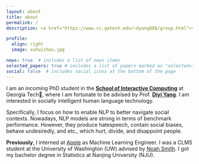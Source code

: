 ```yaml
---
layout: about
title: about
permalink: /
description: <a href="https://www.cc.gatech.edu/~dyang888/group.html"><strong>Incoming CS PhD &#183; SALT &#183; Georgia Institute of Technology</strong></a>

profile:
  align: right
  image: xuhuizhou.jpg

news: true  # includes a list of news items
selected_papers: true # includes a list of papers marked as "selected={true}"
social: false  # includes social icons at the bottom of the page
---
```

I am an incoming PhD student in the [**School of Interactive Computing**](https://www.ic.gatech.edu/) at Georgia Tech:bee:,
where I am fortunate to be advised by Prof. [**Diyi Yang**](https://www.cc.gatech.edu/~dyang888/index.html). I am interested in socially intelligent human language technology.  

Specifically, I focus on how to enable NLP to better navigate social contexts. Nowadays, NLP models are strong in terms of benchmark performance.
However, they produce hatespeech, contain social biases, behave undesiredly, and etc., which hurt, divide, and disappoint people.

**Previously**, I interned at [Apple](https://www.apple.com/) as Machine Learning Engineer. I was a CLMS student at the University of Washington (UW) advised by [Noah Smith](https://homes.cs.washington.edu/~nasmith/). I got my bachelor 
degree in Statistics at Nanjing University (NJU).
